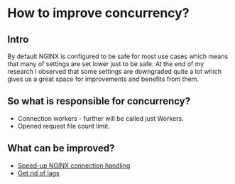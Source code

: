 # How to improve concurrency?

## Intro
By default NGINX is configured to be safe for most use cases which means
that many of settings are set lower just to be safe. At the end of my research
I observed that some settings are downgraded quite a lot which gives us a 
great space for improvements and benefits from them.

## So what is responsible for concurrency?
* Connection workers - further will be called just Workers.
* Opened request file count limit.

## What can be improved?
* [Speed-up NGINX connection handling](how-to-speed-up-nginx-connection-handling.md)
* [Get rid of lags](do-not-force-nginx-to-do-redundant-taks.md)
